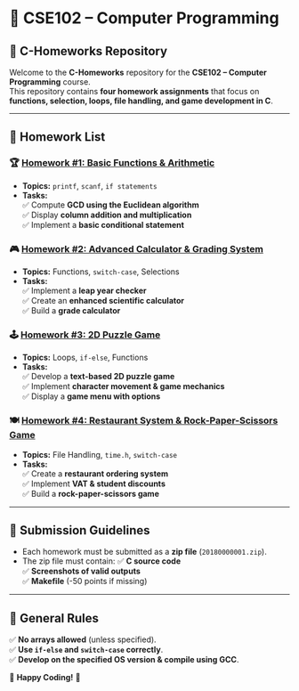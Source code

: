 # 📌 CSE102 – Computer Programming  
## 📝 C-Homeworks Repository

Welcome to the **C-Homeworks** repository for the **CSE102 – Computer Programming** course.  
This repository contains **four homework assignments** that focus on **functions, selection, loops, file handling, and game development in C**.

---

## 📌 **Homework List**
### 🏆 **[Homework #1: Basic Functions & Arithmetic](README_HW1.md)**
- **Topics:** `printf`, `scanf`, `if statements`
- **Tasks:**  
  ✅ Compute **GCD using the Euclidean algorithm**  
  ✅ Display **column addition and multiplication**  
  ✅ Implement a **basic conditional statement**  

### 🎮 **[Homework #2: Advanced Calculator & Grading System](README_HW2.md)**
- **Topics:** Functions, `switch-case`, Selections  
- **Tasks:**  
  ✅ Implement a **leap year checker**  
  ✅ Create an **enhanced scientific calculator**  
  ✅ Build a **grade calculator**  

### 🕹 **[Homework #3: 2D Puzzle Game](README_HW3.md)**
- **Topics:** Loops, `if-else`, Functions  
- **Tasks:**  
  ✅ Develop a **text-based 2D puzzle game**  
  ✅ Implement **character movement & game mechanics**  
  ✅ Display a **game menu with options**  

### 🍽 **[Homework #4: Restaurant System & Rock-Paper-Scissors Game](README_HW4.md)**
- **Topics:** File Handling, `time.h`, `switch-case`  
- **Tasks:**  
  ✅ Create a **restaurant ordering system**  
  ✅ Implement **VAT & student discounts**  
  ✅ Build a **rock-paper-scissors game**  

---

## 📌 **Submission Guidelines**
- Each homework must be submitted as a **zip file** (`20180000001.zip`).
- The zip file must contain:
  ✅ **C source code**  
  ✅ **Screenshots of valid outputs**  
  ✅ **Makefile** (-50 points if missing)  

---

## 📌 **General Rules**
✅ **No arrays allowed** (unless specified).  
✅ **Use `if-else` and `switch-case` correctly**.  
✅ **Develop on the specified OS version & compile using GCC**.  

🚀 **Happy Coding!** 🎯  
